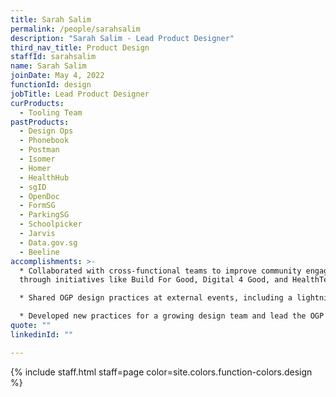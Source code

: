 ```yaml
---
title: Sarah Salim
permalink: /people/sarahsalim
description: "Sarah Salim - Lead Product Designer"
third_nav_title: Product Design
staffId: sarahsalim
name: Sarah Salim
joinDate: May 4, 2022
functionId: design
jobTitle: Lead Product Designer
curProducts:
  - Tooling Team
pastProducts:
  - Design Ops
  - Phonebook
  - Postman
  - Isomer
  - Homer
  - HealthHub
  - sgID
  - OpenDoc
  - FormSG
  - ParkingSG
  - Schoolpicker
  - Jarvis
  - Data.gov.sg
  - Beeline
accomplishments: >-
  * Collaborated with cross-functional teams to improve community engagement
  through initiatives like Build For Good, Digital 4 Good, and HealthTech Sprint

  * Shared OGP design practices at external events, including a lightning talk at Product Design Singapore and hosting a design networking session at Foodpanda

  * Developed new practices for a growing design team and lead the OGP Suite vertical
quote: ""
linkedinId: ""

---
```


{% include staff.html staff=page color=site.colors.function-colors.design %}
